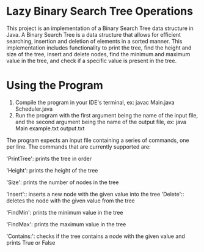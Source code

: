# Lazy Binary Search Tree Operations

This project is an implementation of a Binary Search Tree data structure in Java. A Binary Search Tree is a data structure that allows for efficient searching, insertion and deletion of elements in a sorted manner. This implementation includes functionality to print the tree, find the height and size of the tree, insert and delete nodes, find the minimum and maximum value in the tree, and check if a specific value is present in the tree.

# Using the Program

1. Compile the program in your IDE's terminal, ex: javac Main.java Scheduler.java
2. Run the program with the first argument being the name of the input file, and the second argument being the name of the output file, ex: java Main example.txt output.txt

The program expects an input file containing a series of commands, one per line. The commands that are currently supported are:

'PrintTree': prints the tree in order

'Height': prints the height of the tree

'Size': prints the number of nodes in the tree

'Insert':<value>: inserts a new node with the given value
  into the tree
'Delete':<value>: deletes the node with the given value from the tree
  
'FindMin': prints the minimum value in the tree
  
'FindMax': prints the maximum value in the tree
  
'Contains:<value>': checks if the tree contains a node with the given value and prints True or False
